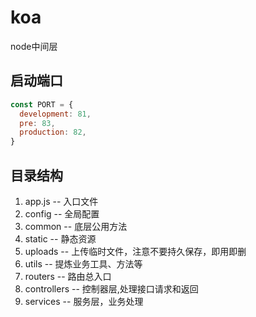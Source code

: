 # koa

node中间层

## 启动端口
```javascript
const PORT = {
  development: 81,
  pre: 83,
  production: 82,
}
```

 
## 目录结构
1. app.js -- 入口文件
1. config -- 全局配置
1. common -- 底层公用方法
1. static -- 静态资源
1. uploads -- 上传临时文件，注意不要持久保存，即用即删
1. utils -- 提炼业务工具、方法等
1. routers -- 路由总入口
1. controllers -- 控制器层,处理接口请求和返回
1. services -- 服务层，业务处理

